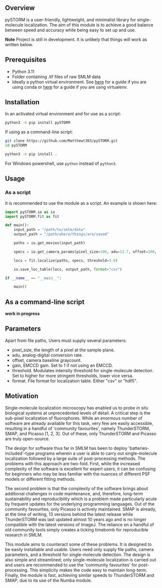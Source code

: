 ## Overview

pySTORM is a user-friendly, lightweight, and minimalist library for single-molecule localization. The aim of this module is to achieve a good balance between speed and accuracy while being easy to set up and use.

**Note** Project is still in development. It is unlikely that things will work as written below. 

## Prerequisites

- Python 3.11
- Folder containing .tif files of raw SMLM data
- Ideally a python virtual environment. See [here](https://docs.conda.io/projects/conda/en/latest/user-guide/tasks/manage-environments.html) for a guide if you are using conda or [here](https://virtualenv.pypa.io/en/latest/user_guide.html) for a guide if you are usng virtualenv.

## Installation

In an activated virtual environment and for use as a script:

```bash
python3 -m pip install pySTORM
```

If using as a command-line script:

```bash
git clone https://github.com/Matthewt303/pySTORM.git
cd pySTORM

python3 -m pip install .
```

For Windows powershell, use ```python``` instead of ```python3```.

## Usage

### As a script

It is recommended to use the module as a script. An example is shown here:

```python
import pySTORM.io as io
import pySTORM.fit as fit

def main():
    input_path = "/path/to/smlm/data"
    output_path = "/path/where/things/are/saved"

    paths = io.get_movies(input_path)

    specs = io.get_camera_params(pixel_size=100, adu=13.7, offset=100, gain=100)

    locs = fit.localize(paths, specs, threshold=3.0)

    io.save_loc_table(locs, output_path, format="csv")

if __name__ == "__main__":

    main()
```

## As a command-line script

**work in progress**

## Parameters

Apart from file paths, Users must supply several parameters:

- pixel_size, the length of a pixel at the sample plane.
- adu, analog-digital conversion rate.
- offset, camera baseline graycount.
- gain, EMCCD gain. Set to 1 if not using an EMCCD.
- threshold. Modulates intensity threshold for single-molecule detection. Set to higher for more stringent thresholds, lower vice versa. 
- format. File format for localization table. Either "csv" or "hdf5".

## Motivation

Single-molecule localization microscopy has enabled us to probe *in situ* biological systems at unprecedented levels of detail. A critical step is the sub-pixel localization of fluorophores. While an enormous number of software are already available for this task, very few are easily accessible, resulting in a handful of 'community favourites', namely ThunderSTORM, SMAP, and Picasso [1, 2, 3]. Out of these, only ThunderSTORM and Picasso are truly open-source. 

The design for software thus far in SMLM has been to deploy 'batteries-included'-type programs wherein a user is able to carry out single-molecule localization followed by a large suite of post-processing methods. The problems with this approach are two-fold. First, while the increased complexity of the software is excellent for expert users, it can be confusing for beginners who may be less familiar with the nuances of different PSF models or different fitting methods.

The second problem is that the complexity of the software brings about additional challenges in code maintenance, and, therefore, long-term sustainability and reproducibility which is a problem made particularly acute by frequent updates for the underlying programming languages. Out of the community favourites, only Picasso is actively maintained. SMAP is already, at the time of writing, 13 versions behind the latest release while ThunderSTORM was last updated almost 10 years ago and is no longer compatible with the latest versions of ImageJ. The reliance on a handful of old community tools simply creates a ticking timebomb for reproducible research in SMLM.

This module aims to counteract some of these problems. It is designed to be easily installable and usable. Users need only supply file paths, camera parameters, and a threshold for single-molecule detection. The design is also simple and streamlined; only single-molecule localization is carried out and users are recommended to use the 'community favourites' for post-processing. This simplicity makes the code easy to maintain long-term. Finally, the module is fast, achieving similar speeds to ThunderSTORM and SMAP, due to its use of the Numba module.